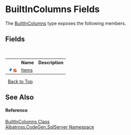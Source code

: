 # BuiltInColumns Fields
 

The <a href="48089595">BuiltInColumns</a> type exposes the following members.


## Fields
&nbsp;<table><tr><th></th><th>Name</th><th>Description</th></tr><tr><td>![Public field](media/pubfield.gif "Public field")![Static member](media/static.gif "Static member")</td><td><a href="3A0401C2">Items</a></td><td /></tr></table>&nbsp;
<a href="#builtincolumns-fields">Back to Top</a>

## See Also


#### Reference
<a href="48089595">BuiltInColumns Class</a><br /><a href="9727DDEC">Albatross.CodeGen.SqlServer Namespace</a><br />